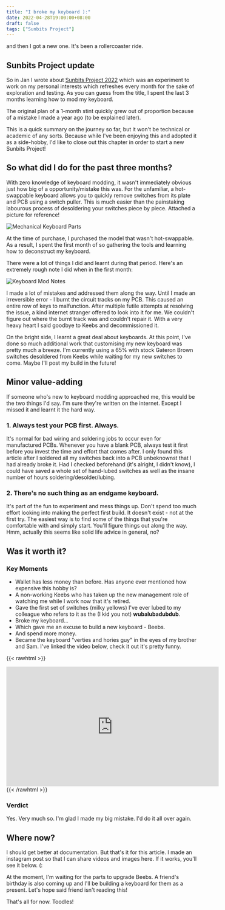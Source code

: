 ```yaml
---
title: "I broke my keyboard ):"
date: 2022-04-28T19:00:00+08:00
draft: false
tags: ["Sunbits Project"]
---
```


and then I got a new one. It's been a rollercoaster ride.

## Sunbits Project update

So in Jan I wrote about [Sunbits Project 2022](/posts/sunbits-project-2022) which was an experiment to work on my personal interests which refreshes every month for the sake of exploration and testing. As you can guess from the title, I spent the last 3 months learning how to mod my keyboard.

The original plan of a 1-month stint quickly grew out of proportion because of a mistake I made a year ago (to be explained later).

This is a quick summary on the journey so far, but it won't be technical or academic of any sorts. Because while I've been enjoying this and adopted it as a side-hobby, I'd like to close out this chapter in order to start a new Sunbits Project!


## So what did I do for the past three months?

With zero knowledge of keyboard modding, it wasn't immediately obvious just how big of a opportunity/mistake this was. For the unfamiliar, a hot-swappable keyboard allows you to quickly remove switches from its plate and PCB using a switch puller. This is much easier than the painstaking labourous process of desoldering your switches piece by piece. Attached a picture for reference!

![Mechanical Keyboard Parts](/images/keyboard-mod-mechanical-keyboard-parts.png)

At the time of purchase, I purchased the model that wasn't hot-swappable. As a result, I spent the first month of so gathering the tools and learning how to deconstruct my keyboard. 

There were a lot of things I did and learnt during that period. Here's an extremely rough note I did when in the first month:

![Keyboard Mod Notes](/images/keyboard-mod-notion-notes.png)

I made a lot of mistakes and addressed them along the way. Until I made an irreversible error - I burnt the circuit tracks on my PCB. This caused an entire row of keys to malfunction. After multiple futile attempts at resolving the issue, a kind internet stranger offered to look into it for me. We couldn't figure out where the burnt track was and couldn't repair it. With a very heavy heart I said goodbye to Keebs and decommissioned it.

On the bright side, I learnt a great deal about keyboards. At this point, I've done so much additional work that customising my new keyboard was pretty much a breeze. I'm currently using a 65% with stock Gateron Brown switches desoldered from Keebs while waiting for my new switches to come. Maybe I'll post my build in the future!

## Minor value-adding

If someone who's new to keyboard modding approached me, this would be the two things I'd say. I'm sure they're written on the internet. Except I missed it and learnt it the hard way.

### 1. Always test your PCB first. Always.

It's normal for bad wiring and soldering jobs to occur even for manufactured PCBs. Whenever you have a blank PCB, always test it first before you invest the time and effort that comes after. I only found this article after I soldered all my switches back into a PCB unbeknownst that I had already broke it. Had I checked beforehand (it's alright, I didn't know), I could have saved a whole set of hand-lubed switches as well as the insane number of hours soldering/desolder/lubing. 

### 2. There's no such thing as an endgame keyboard. 

It's part of the fun to experiment and mess things up. Don't spend too much effort looking into making the perfect first build. It doesn't exist - not at the first try. The easiest way is to find some of the things that you're comfortable with and simply start. You'll figure things out along the way. Hmm, actually this seems like solid life advice in general, no?

## Was it worth it?

### Key Moments

- Wallet has less money than before. Has anyone ever mentioned how expensive this hobby is?
- A non-working Keebs who has taken up the new management role of watching me while I work now that it's retired.
- Gave the first set of switches (milky yellows) I've ever lubed to my colleague who refers to it as the (I kid you not) **wubalubadubdub**.
- Broke my keyboard...
- Which gave me an excuse to build a new keyboard - Beebs.
- And spend more money.
- Became the keyboard "verties and hories guy" in the eyes of my brother and Sam. I've linked the video below, check it out it's pretty funny.

{{< rawhtml >}}
<iframe width="560" height="315" src="https://www.youtube.com/embed/4ZK8Z8hulFg?controls=0" title="YouTube video player" frameborder="0" allow="accelerometer; autoplay; clipboard-write; encrypted-media; gyroscope; picture-in-picture" allowfullscreen></iframe>
{{< /rawhtml >}}

### Verdict

Yes. Very much so. I'm glad I made my big mistake. I'd do it all over again.

## Where now?

I should get better at documentation. But that's it for this article. I made an instagram post so that I can share videos and images here. If it works, you'll see it below. (:

At the moment, I'm waiting for the parts to upgrade Beebs. A friend's birthday is also coming up and I'll be building a keyboard for them as a present. Let's hope said friend isn't reading this!

That's all for now. Toodles!
